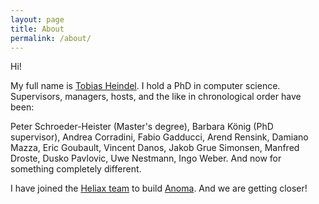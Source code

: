 ```yaml
---
layout: page
title: About
permalink: /about/
---
```


Hi! 

My full name is [Tobias Heindel](https://keybase.io/heindel). I hold a PhD in computer science. Supervisors, managers, hosts, and the like in chronological order have been: 

Peter Schroeder-Heister (Master's degree),
Barbara König (PhD supervisor),
Andrea Corradini,
Fabio Gadducci,
Arend Rensink,
Damiano Mazza,
Eric Goubault,
Vincent Danos,
Jakob Grue Simonsen,
Manfred Droste,
Dusko Pavlovic,
Uwe Nestmann, 
Ingo Weber. And now for something completely different. 

I have joined the [Heliax team](https://heliax.dev) to build [Anoma](https://anoma.network/). And we are getting closer! 
